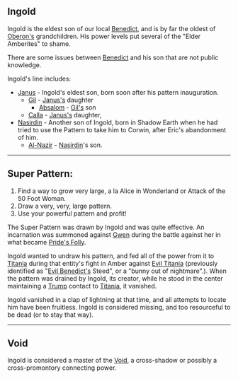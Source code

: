 ## Ingold

Ingold is the eldest son of our local [Benedict](BenedictOfOberon), and is by far the oldest of [Oberon's](OberonOfDworkin) grandchildren.  His power levels put several of the "Elder Amberites" to shame.

There are some issues between [Benedict](BenedictOfOberon) and his son that are not public knowledge.

Ingold's line includes:
 + [Janus](JanusOfIngold) - Ingold's eldest son, born soon after his pattern inauguration.
   + [Gil](GilOfJanus) - [Janus's](JanusOfIngold) daughter
     + [Absalom](AbsalomOfGil) - [Gil's](GilOfJanus) son
   + [Calla](CallaOfJanus) - [Janus's](JanusOfIngold) daughter, 
 + [Nasirdin](NazirdinOfIngold) - Another son of Ingold, born in Shadow Earth when he had tried to use the Pattern to take him to Corwin, after Eric's abandonment of him.
   + [Al-Nazir](AlNazirOfNazirdin) - [Nasirdin](NasirdinOfIngold)'s son.

<hr/>

## Super Pattern:

 1. Find a way to grow very large, a la Alice in Wonderland or Attack of the 50 Foot Woman.
 1. Draw a very, very, large pattern.
 1. Use your powerful pattern and profit!

The Super Pattern was drawn by Ingold and was quite effective.  An incarnation was summoned against [Gwen](GwenOfDworkin) during the battle against her in what became [Pride's Folly](PridesFolly).

Ingold wanted to undraw his pattern, and fed all of the power from it to [Titania](TitaniaOfFaerie) during that entity's fight in Amber against [Evil Titania](EvilTitania) (previously identified as "[Evil Benedict's](EvilBenedict) Steed", or a "bunny out of nightmare".).  When the pattern was drained by Ingold, its creator, while he stood in the center maintaining a [Trump](TrumpDeck) contact to [Titania](TitaniaOfFaerie), it vanished.  

Ingold vanished in a clap of lightning at that time, and all attempts to locate him have been fruitless.  Ingold is considered missing, and too resourceful to be dead (or to stay that way).

<hr/>

## Void

Ingold is considered a master of the [Void](TheVoid), a cross-shadow or possibly a cross-promontory connecting power.

